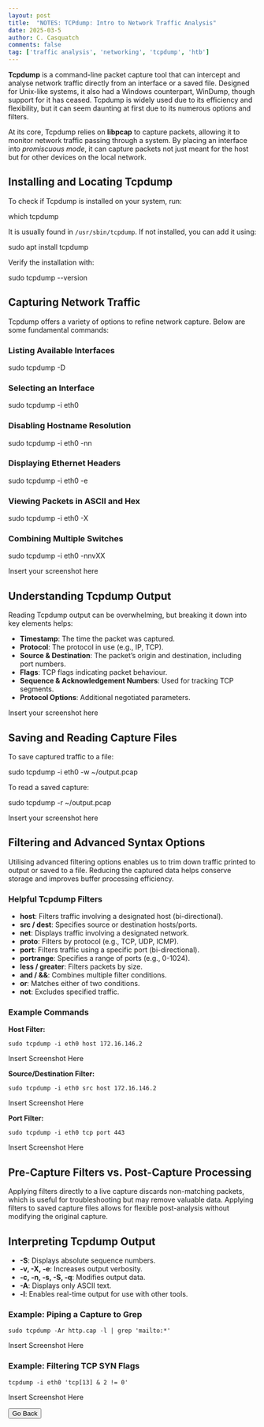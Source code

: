 ```yaml
---
layout: post
title:  "NOTES: TCPdump: Intro to Network Traffic Analysis"
date: 2025-03-5
author: C. Casquatch
comments: false
tag: ['traffic analysis', 'networking', 'tcpdump', 'htb']
---
```


**Tcpdump** is a command-line packet capture tool that can intercept and analyse network traffic directly from an interface or a saved file. Designed for Unix-like systems, it also had a Windows counterpart, WinDump, though support for it has ceased. Tcpdump is widely used due to its efficiency and flexibility, but it can seem daunting at first due to its numerous options and filters.

At its core, Tcpdump relies on **libpcap** to capture packets, allowing it to monitor network traffic passing through a system. By placing an interface into _promiscuous mode_, it can capture packets not just meant for the host but for other devices on the local network.

Installing and Locating Tcpdump
-------------------------------

To check if Tcpdump is installed on your system, run:

which tcpdump

It is usually found in `/usr/sbin/tcpdump`. If not installed, you can add it using:

sudo apt install tcpdump

Verify the installation with:

sudo tcpdump --version

Capturing Network Traffic
-------------------------

Tcpdump offers a variety of options to refine network capture. Below are some fundamental commands:

### Listing Available Interfaces

sudo tcpdump -D

### Selecting an Interface

sudo tcpdump -i eth0

### Disabling Hostname Resolution

sudo tcpdump -i eth0 -nn

### Displaying Ethernet Headers

sudo tcpdump -i eth0 -e

### Viewing Packets in ASCII and Hex

sudo tcpdump -i eth0 -X

### Combining Multiple Switches

sudo tcpdump -i eth0 -nnvXX

Insert your screenshot here

Understanding Tcpdump Output
----------------------------

Reading Tcpdump output can be overwhelming, but breaking it down into key elements helps:

*   **Timestamp**: The time the packet was captured.
*   **Protocol**: The protocol in use (e.g., IP, TCP).
*   **Source & Destination**: The packet’s origin and destination, including port numbers.
*   **Flags**: TCP flags indicating packet behaviour.
*   **Sequence & Acknowledgement Numbers**: Used for tracking TCP segments.
*   **Protocol Options**: Additional negotiated parameters.

Insert your screenshot here

Saving and Reading Capture Files
--------------------------------

To save captured traffic to a file:

sudo tcpdump -i eth0 -w ~/output.pcap

To read a saved capture:

sudo tcpdump -r ~/output.pcap

Insert your screenshot here


Filtering and Advanced Syntax Options
-------------------------------------

Utilising advanced filtering options enables us to trim down traffic printed to output or saved to a file. Reducing the captured data helps conserve storage and improves buffer processing efficiency.

### Helpful Tcpdump Filters

*   **host**: Filters traffic involving a designated host (bi-directional).
*   **src / dest**: Specifies source or destination hosts/ports.
*   **net**: Displays traffic involving a designated network.
*   **proto**: Filters by protocol (e.g., TCP, UDP, ICMP).
*   **port**: Filters traffic using a specific port (bi-directional).
*   **portrange**: Specifies a range of ports (e.g., 0-1024).
*   **less / greater**: Filters packets by size.
*   **and / &&**: Combines multiple filter conditions.
*   **or**: Matches either of two conditions.
*   **not**: Excludes specified traffic.

### Example Commands

**Host Filter:**

    sudo tcpdump -i eth0 host 172.16.146.2

Insert Screenshot Here

**Source/Destination Filter:**

    sudo tcpdump -i eth0 src host 172.16.146.2

Insert Screenshot Here

**Port Filter:**

    sudo tcpdump -i eth0 tcp port 443

Insert Screenshot Here

Pre-Capture Filters vs. Post-Capture Processing
-----------------------------------------------

Applying filters directly to a live capture discards non-matching packets, which is useful for troubleshooting but may remove valuable data. Applying filters to saved capture files allows for flexible post-analysis without modifying the original capture.

Interpreting Tcpdump Output
---------------------------

*   **\-S**: Displays absolute sequence numbers.
*   **\-v, -X, -e**: Increases output verbosity.
*   **\-c, -n, -s, -S, -q**: Modifies output data.
*   **\-A**: Displays only ASCII text.
*   **\-l**: Enables real-time output for use with other tools.

### Example: Piping a Capture to Grep

    sudo tcpdump -Ar http.cap -l | grep 'mailto:*'

Insert Screenshot Here

### Example: Filtering TCP SYN Flags

    tcpdump -i eth0 'tcp[13] & 2 != 0'

Insert Screenshot Here


<button onclick="history.back()">Go Back</button>
